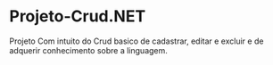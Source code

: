 # Projeto-Crud.NET
Projeto Com intuito do Crud basico de cadastrar, editar e excluir e de adquerir conhecimento sobre a linguagem.

